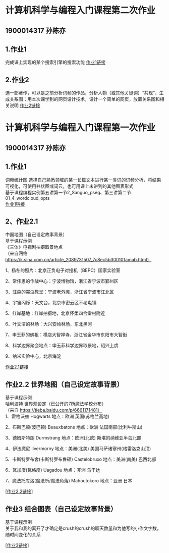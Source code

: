 # 计算机科学与编程入门课程第二次作业  

## 1900014317 孙陈亦

## 1.作业1
完成课上实现的某个搜索引擎的搜索功能 
[作业1链接](https://github.com/LCEF1613/LCEF1613.github.io/blob/main/%E4%BD%9C%E4%B8%9A2.1%E6%90%9C%E7%B4%A2.html)  

## 2.作业2
选一部著作，可以是之前分析词频的作品，分析人物（或其他关键词）“共现”，生成关系图；用本次课学到的网页设计技术，设计一个简单的网页，放置关系图和相关说明
[作业2链接](https://github.com/LCEF1613/LCEF1613.github.io/blob/main/%E4%BD%9C%E4%B8%9A2.2%E4%BA%BA%E7%89%A9%E5%85%B3%E7%B3%BB%E5%9B%BE.html)  


# 计算机科学与编程入门课程第一次作业  

## 1900014317 孙陈亦  

## 1.作业1  
词频统计图  选择自己熟悉领域的某一长篇文本进行某一类词的词频分析，将结果可视化，可使用柱状图或词云，也可用课上未讲到的其他图表形式  
基于课程编程实例第五讲第一节2_Sanguo_pseg、第三讲第二节01_4_wordcloud_opts  
[作业1链接](https://github.com/LCEF1613/LCEF1613.github.io/blob/main/%E4%BD%9C%E4%B8%9A1.1.html)  
  
  
## 2、作业2.1  
中国地图（自己设定故事背景）  
基于课程示例  
《三体》电视剧拍摄取景地点  
（来自网络 https://k.sina.com.cn/article_2089731507_7c8ec5b300101amab.html）  

1、杨冬的照片：北京正负电子对撞机（BEPC）国家实验室  

2、常伟思的作战中心：宁波博物馆，浙江省宁波市鄞州区  

3、汪淼的哭泣教堂：宁波老外滩，浙江省宁波市江北区  

4、宇宙闪烁：天文台，北京市密云区不老屯镇  

5、红岸基地：红岸拍摄地，北京怀柔四合堂村附近  

6、叶文洁的林场：大兴安岭林场，东北黑河  

7、申玉菲的佛祖：横店大智禅寺，浙江省金华市东阳市大智街  

8、科学边界聚会地点：申玉菲科学边界取景地，绍兴上虞  

9、纳米实验中心，北京海淀  

[作业2.1链接](https://github.com/LCEF1613/LCEF1613.github.io/blob/main/%E4%BD%9C%E4%B8%9A1.2.1%E5%9B%BD%E5%86%85%E5%9C%B0%E5%9B%BE.html)  
  
  
## 作业2.2 世界地图（自己设定故事背景）  
基于课程示例  
哈利波特 世界观设定（已公开的7所魔法学校分布）  
（来自 https://tieba.baidu.com/p/6661171481）    
1、霍格沃兹 Hogwarts 地点：欧洲 英国(苏格兰高地)  

2、布斯巴顿(波巴顿) Beauxbatons 地点：欧洲 法国南部(比利牛斯山)  

3、德姆斯特朗 Durmstrang 地点：欧洲(北欧) 斯堪的纳维亚半岛北部  

4、伊法魔尼 Ilvermorny 地点：美洲(北美) 美国马萨诸塞州(格雷洛克山顶)  

5、卡斯特罗布舍(卡斯特罗布鲁硕) Castelobruxo 地点：美洲(南美) 巴西北部  

6、瓦加度(瓦格度) Uagadou 地点：非洲 乌干达  

7、魔法托库洛(魔法所/魔法角落) Mahoutokoro 地点：亚洲 日本  

[[作业2.2链接]](https://github.com/LCEF1613/LCEF1613.github.io/blob/main/%E4%BD%9C%E4%B8%9A1.2.2%E4%B8%96%E7%95%8C%E5%9C%B0%E5%9B%BE.html)  


## 作业3 组合图表（自己设定故事背景）  
基于课程示例  
关于我和我的离开了才确定是crush的crush的聊天数量和为他写的小作文字数，随时间变化的关系  

[[作业3链接]](https://github.com/LCEF1613/LCEF1613.github.io/blob/main/%E4%BD%9C%E4%B8%9A1.3.html)  

